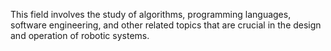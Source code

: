 This field involves the study of algorithms, programming languages, software engineering, and other related topics that are crucial in the design and operation of robotic systems.